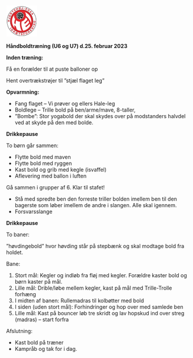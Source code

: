 ﻿![Billedresultat for hei hÃ¥ndbold logo](../Billeder//HEILOGO.jpeg)

**Håndboldtræning (U6 og U7) d.25. februar 2023**

**Inden træning:** 

Få en forælder til at puste balloner op

Hent overtrækstrøjer til ”stjæl flaget leg”

**Opvarmning:**

- Fang flaget – Vi prøver og ellers Hale-leg
- Boldlege – Trille bold på ben/arme/mave, 8-taller,
- ”Bombe”: Stor yogabold der skal skydes over på modstanders halvdel ved at skyde på den med bolde.  

**Drikkepause**

To børn går sammen:

- Flytte bold med maven 
- Flytte bold med ryggen
- Kast bold og grib med kegle (isvaffel)
- Aflevering med ballon i luften

Gå sammen i grupper af 6. Klar til stafet!

- Stå med spredte ben den forreste triller bolden imellem ben til den bagerste som løber imellem de andre i slangen. Alle skal igennem.  
- Forsvarsslange  


**Drikkepause**

To baner: 

”høvdingebold” hvor høvding står på stepbænk og skal modtage bold fra holdet. 

Bane:

1. Stort mål: Kegler og indløb fra fløj med kegler. Forældre kaster bold og børn kaster på mål.
1. Lille mål:  Drible/løbe mellem kegler, kast på mål med Trille-Trolle forhæng 
1. I midten af banen: Rullemadras til kolbøtter med bold
1. I siden (uden stort mål): Forhindringer og hop over med samlede ben
1. Lille mål: Kast på bouncer løb tre skridt og lav hopskud ind over streg (madras) – start forfra

Afslutning:

- Kast bold på træner
- Kampråb og tak for i dag.  

